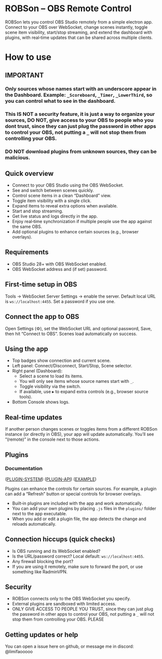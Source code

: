 # ROBSon – OBS Remote Control

ROBSon lets you control OBS Studio remotely from a simple electron app. Connect to your OBS over WebSocket, change scenes instantly, toggle scene item visibility, start/stop streaming, and extend the dashboard with plugins, with real‑time updates that can be shared across multiple clients.

# How to use

## IMPORTANT
### Only sources whose names start with an underscore appear in the Dashboard. Example: `_Scoreboard`, `_Timer`, `_LowerThird`, so you can control what to see in the dashboard.
### This IS NOT a security feature, it is just a way to organize your sources, DO NOT, give access to your OBS to people who you dont trust, since they can just plug the password in other apps to control your OBS, not putting a `_` will not stop them from controlling your OBS.
### DO NOT download plugins from unknown sources, they can be malicious.

## Quick overview

- Connect to your OBS Studio using the OBS WebSocket.
- See and switch between scenes quickly.
- Control scene items in a clean “Dashboard” view.
- Toggle item visibility with a single click.
- Expand items to reveal extra options when available.
- Start and stop streaming.
- Get live status and logs directly in the app.
- Enjoy real‑time synchronization if multiple people use the app against the same OBS.
- Add optional plugins to enhance certain sources (e.g., browser overlays).


## Requirements

- OBS Studio 28+ with OBS WebSocket enabled.
- OBS WebSocket address and (if set) password.

## First‑time setup in OBS

Tools → WebSocket Server Settings → enable the server. Default local URL is `ws://localhost:4455`. Set a password if you use one.


## Connect the app to OBS

Open Settings (⚙️), set the WebSocket URL and optional password, Save, then hit “Connect to OBS”. Scenes load automatically on success.


## Using the app

- Top badges show connection and current scene.
- Left panel: Connect/Disconnect, Start/Stop, Scene selector.
- Right panel (Dashboard):
  - Select a scene to load its items.
  - You will only see items whose source names start with `_`.
  - Toggle visibility via the switch.
  - If available, use ▸ to expand extra controls (e.g., browser source tools).
- Bottom Console shows logs.


## Real‑time updates

If another person changes scenes or toggles items from a different ROBSon instance (or directly in OBS), your app will update automatically. You’ll see “(remote)” in the console next to those actions.


## Plugins

### Documentation
([PLUGIN-SYSTEM](https://github.com/Tchongas/MCSRobsremote/blob/main/documentation/pluginoverview.md))
([PLUGIN-API](https://github.com/Tchongas/MCSRobsremote/blob/main/documentation/pluginAPI.md))
([EXAMPLE](https://github.com/Tchongas/MCSRobsremote/blob/main/documentation/examples.md))


Plugins can enhance the controls for certain sources. For example, a plugin can add a “Refresh” button or special controls for browser overlays.

- Built‑in plugins are included with the app and work automatically.
- You can add your own plugins by placing `.js` files in the `plugins/` folder next to the app executable.
- When you add or edit a plugin file, the app detects the change and reloads automatically.


## Connection hiccups (quick checks)

- Is OBS running and its WebSocket enabled?
- Is the URL/password correct? Local default: `ws://localhost:4455`.
- Any firewall blocking the port?
- If you are using it remotely, make sure to forward the port, or use something like RadminVPN.


## Security

- ROBSon connects only to the OBS WebSocket you specify.
- External plugins are sandboxed with limited access.
- ONLY GIVE ACCESS TO PEOPLE YOU TRUST, since they can just plug the password in other apps to control your OBS, not putting a `_` will not stop them from controlling your OBS. PLEASE


## Getting updates or help

You can open a issue here on github, or message me in discord: @limifaooooo
